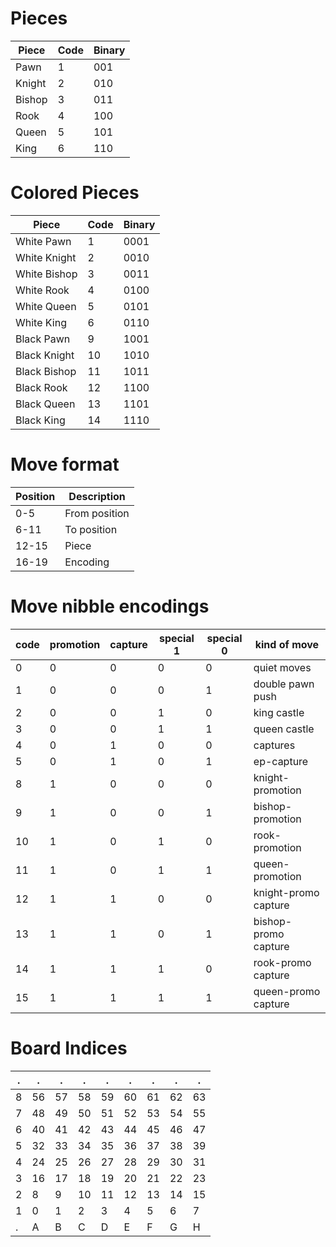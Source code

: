 # Pieces

| Piece  | Code | Binary |
|--------|------|--------|
| Pawn   | 1    | 001    |
| Knight | 2    | 010    |
| Bishop | 3    | 011    |
| Rook   | 4    | 100    |
| Queen  | 5    | 101    |
| King   | 6    | 110    |

# Colored Pieces

| Piece        | Code | Binary |
|--------------|------|--------|
| White Pawn   | 1    | 0001   |
| White Knight | 2    | 0010   |
| White Bishop | 3    | 0011   |
| White Rook   | 4    | 0100   |
| White Queen  | 5    | 0101   |
| White King   | 6    | 0110   |
| Black Pawn   | 9    | 1001   |
| Black Knight | 10   | 1010   |
| Black Bishop | 11   | 1011   |
| Black Rook   | 12   | 1100   |
| Black Queen  | 13   | 1101   |
| Black King   | 14   | 1110   |

# Move format

| Position | Description   |
|----------|---------------|
| 0-5      | From position |
| 6-11     | To position   |
| 12-15    | Piece         |
| 16-19    | Encoding      |

# Move nibble encodings

| code | promotion | capture | special 1 | special 0 | kind of move         |
|------|-----------|---------|-----------|-----------|----------------------|
| 0    | 0         | 0       | 0         | 0         | quiet moves          |
| 1    | 0         | 0       | 0         | 1         | double pawn push     |
| 2    | 0         | 0       | 1         | 0         | king castle          |
| 3    | 0         | 0       | 1         | 1         | queen castle         |
| 4    | 0         | 1       | 0         | 0         | captures             |
| 5    | 0         | 1       | 0         | 1         | ep-capture           |
| 8    | 1         | 0       | 0         | 0         | knight-promotion     |
| 9    | 1         | 0       | 0         | 1         | bishop-promotion     |
| 10   | 1         | 0       | 1         | 0         | rook-promotion       |
| 11   | 1         | 0       | 1         | 1         | queen-promotion      |
| 12   | 1         | 1       | 0         | 0         | knight-promo capture |
| 13   | 1         | 1       | 0         | 1         | bishop-promo capture |
| 14   | 1         | 1       | 1         | 0         | rook-promo capture   |
| 15   | 1         | 1       | 1         | 1         | queen-promo capture  |

# Board Indices

| .   | .   | .   | .   | .   | .   | .   | .   | .   |
|-----|-----|-----|-----|-----|-----|-----|-----|-----|
| 8   | 56  | 57  | 58  | 59  | 60  | 61  | 62  | 63  |
| 7   | 48  | 49  | 50  | 51  | 52  | 53  | 54  | 55  |
| 6   | 40  | 41  | 42  | 43  | 44  | 45  | 46  | 47  |
| 5   | 32  | 33  | 34  | 35  | 36  | 37  | 38  | 39  |
| 4   | 24  | 25  | 26  | 27  | 28  | 29  | 30  | 31  |
| 3   | 16  | 17  | 18  | 19  | 20  | 21  | 22  | 23  |
| 2   | 8   | 9   | 10  | 11  | 12  | 13  | 14  | 15  |
| 1   | 0   | 1   | 2   | 3   | 4   | 5   | 6   | 7   |
| .   | A   | B   | C   | D   | E   | F   | G   | H   |

